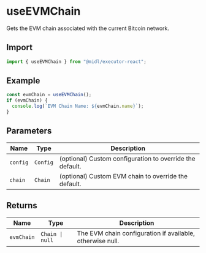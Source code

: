 # useEVMChain

Gets the EVM chain associated with the current Bitcoin network.

## Import

```ts
import { useEVMChain } from "@midl/executor-react";
```

## Example

```ts
const evmChain = useEVMChain();
if (evmChain) {
  console.log(`EVM Chain Name: ${evmChain.name}`);
}
```

## Parameters

| Name     | Type     | Description                                              |
| -------- | -------- | -------------------------------------------------------- |
| `config` | `Config` | (optional) Custom configuration to override the default. |
| `chain`  | `Chain`  | (optional) Custom EVM chain to override the default.     |

## Returns

| Name       | Type            | Description                                               |
| ---------- | --------------- | --------------------------------------------------------- |
| `evmChain` | `Chain \| null` | The EVM chain configuration if available, otherwise null. |
